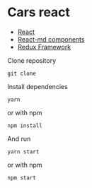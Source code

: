 # Cars react

- [React](https://reactjs.org)
- [React-md components](https://react-md.mlaursen.com/)
- [Redux Framework](https://redux.js.org/)

Clone repository

```git clone```

Install dependencies

```yarn```

or with npm

```npm install```

And run

```yarn start```

or with npm

```npm start```

